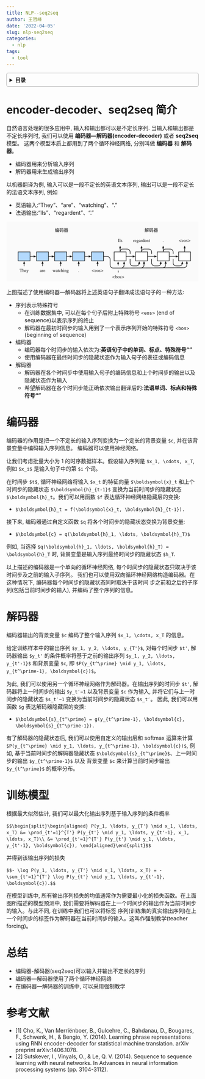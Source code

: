 ```yaml
---
title: NLP--seq2seq
author: 王哲峰
date: '2022-04-05'
slug: nlp-seq2seq
categories:
  - nlp
tags:
  - tool
---
```


<style>
details {
    border: 1px solid #aaa;
    border-radius: 4px;
    padding: .5em .5em 0;
}
summary {
    font-weight: bold;
    margin: -.5em -.5em 0;
    padding: .5em;
}
details[open] {
    padding: .5em;
}
details[open] summary {
    border-bottom: 1px solid #aaa;
    margin-bottom: .5em;
}
</style>

<details><summary>目录</summary><p>

- [encoder-decoder、seq2seq 简介](#encoder-decoderseq2seq-简介)
- [编码器](#编码器)
- [解码器](#解码器)
- [训练模型](#训练模型)
- [总结](#总结)
- [参考文献](#参考文献)
</p></details><p></p>

# encoder-decoder、seq2seq 简介

自然语言处理的很多应用中, 输入和输出都可以是不定长序列. 当输入和输出都是不定长序列时, 
我们可以使用 **编码器—解码器(encoder-decoder)** 或者 **seq2seq** 模型。
这两个模型本质上都用到了两个循环神经网络, 分别叫做 **编码器** 和 **解码器**。
    
- 编码器用来分析输入序列
- 解码器用来生成输出序列

以机器翻译为例, 输入可以是一段不定长的英语文本序列, 输出可以是一段不定长的法语文本序列, 例如

- 英语输入:“They”、“are”、“watching”、“.”
- 法语输出:“Ils”、“regardent”、“.”

![img](images/seq2seq.png)

上图描述了使用编码器—解码器将上述英语句子翻译成法语句子的一种方法:

- 序列表示特殊符号
    - 在训练数据集中, 可以在每个句子后附上特殊符号 `<eos>` (end of sequence)以表示序列的终止
    - 解码器在最初时间步的输入用到了一个表示序列开始的特殊符号 `<bos>` (beginning of sequence)
- 编码器
    - 编码器每个时间步的输入依次为:**英语句子中的单词、标点、特殊符号“<eos>”**
    - 使用编码器在最终时间步的隐藏状态作为输入句子的表征或编码信息
- 解码器
    - 解码器在各个时间步中使用输入句子的编码信息和上个时间步的输出以及隐藏状态作为输入 
    - 希望解码器在各个时间步能正确依次输出翻译后的:**法语单词、标点和特殊符号“<eos>”**

# 编码器

编码器的作用是把一个不定长的输入序列变换为一个定长的背景变量 `$c`, 并在该背景变量中编码输入序列信息。
编码器可以使用神经网络。

让我们考虑批量大小为 1 的时序数据样本。假设输入序列是 `$x_1, \cdots, x_T`, 例如 `$x_i$`  是输入句子中的第 `$i` 个词。

在时间步 `$t$`, 循环神经网络将输入 `$x_t` 的特征向量 `$\boldsymbol{x}_t` 和上个时间步的隐藏状态 `$\boldsymbol{h}_{t-1}$` 
变换为当前时间步的隐藏状态 `$\boldsymbol{h}_t`。我们可以用函数 `$f` 表达循环神经网络隐藏层的变换:

- `$\boldsymbol{h}_t = f(\boldsymbol{x}_t, \boldsymbol{h}_{t-1}).` 

接下来, 编码器通过自定义函数 `$q`  将各个时间步的隐藏状态变换为背景变量:

- `$\boldsymbol{c} = q(\boldsymbol{h}_1, \ldots, \boldsymbol{h}_T)$` 

例如, 当选择 `$q(\boldsymbol{h}_1, \ldots, \boldsymbol{h}_T) = \boldsymbol{h}_T`  时, 
背景变量是输入序列最终时间步的隐藏状态 `$h_T`.

以上描述的编码器是一个单向的循环神经网络, 每个时间步的隐藏状态只取决于该时间步及之前的输入子序列。
我们也可以使用双向循环神经网络构造编码器。在这种情况下, 编码器每个时间步的隐藏状态同时取决于该时间
步之前和之后的子序列(包括当前时间步的输入), 并编码了整个序列的信息。

# 解码器

编码器输出的背景变量 `$c` 编码了整个输入序列 `$x_1, \cdots, x_T` 的信息。

给定训练样本中的输出序列 `$y_1, y_2, \ldots, y_{T'}$`, 对每个时间步 `$t'`, 
解码器输出 `$y_t'`  的条件概率将基于之前的输出序列 `$y_1, y_2, \ldots, y_{t'-1}$` 和背景变量 `$c`, 
即 `$P(y_{t^\prime} \mid y_1, \ldots, y_{t^\prime-1}, \boldsymbol{c})$`。

为此, 我们可以使用另一个循环神经网络作为解码器。在输出序列的时间步 `$t'`, 
解码器将上一时间步的输出 `$y_t′−1` 以及背景变量 `$c` 作为输入, 
并将它们与上一时间步的隐藏状态 `$s_t′−1` 变换为当前时间步的隐藏状态 `$s_t′`。
因此, 我们可以用函数 `$g` 表达解码器隐藏层的变换:

- `$\boldsymbol{s}_{t^\prime} = g(y_{t^\prime-1}, \boldsymbol{c}, \boldsymbol{s}_{t^\prime-1}).` 

有了解码器的隐藏状态后, 我们可以使用自定义的输出层和 softmax 运算来计算 `$P(y_{t^\prime} \mid y_1, \ldots, y_{t^\prime-1}, \boldsymbol{c})$`, 
例如, 基于当前时间步的解码器隐藏状态 `$\boldsymbol{s}_{t^\prime}$`、上一时间步的输出 `$y_{t^\prime-1}$` 以及
背景变量 `$c` 来计算当前时间步输出 `$y_{t^\prime}$` 的概率分布。

# 训练模型

根据最大似然估计, 我们可以最大化输出序列基于输入序列的条件概率

`$$\begin{split}\begin{aligned}
P(y_1, \ldots, y_{T'} \mid x_1, \ldots, x_T)
&= \prod_{t'=1}^{T'} P(y_{t'} \mid y_1, \ldots, y_{t'-1}, x_1, \ldots, x_T)\\
&= \prod_{t'=1}^{T'} P(y_{t'} \mid y_1, \ldots, y_{t'-1}, \boldsymbol{c}),
\end{aligned}\end{split}$$` 

并得到该输出序列的损失

`$$- \log P(y_1, \ldots, y_{T'} \mid x_1, \ldots, x_T) = -\sum_{t'=1}^{T'} \log P(y_{t'} \mid y_1, \ldots, y_{t'-1}, \boldsymbol{c}).$$` 

在模型训练中, 所有输出序列损失的均值通常作为需要最小化的损失函数。在上面图所描述的模型预测中, 
我们需要将解码器在上一个时间步的输出作为当前时间步的输入。与此不同, 在训练中我们也可以将标签
序列(训练集的真实输出序列)在上一个时间步的标签作为解码器在当前时间步的输入。这叫作强制教学(teacher forcing)。

# 总结

- 编码器-解码器(seq2seq)可以输入并输出不定长的序列
- 编码器—解码器使用了两个循环神经网络
- 在编码器—解码器的训练中, 可以采用强制教学

# 参考文献

- [1] Cho, K., Van Merriënboer, B., Gulcehre, C., Bahdanau, D., Bougares, F., Schwenk, H., & Bengio, Y. (2014). Learning phrase representations using RNN encoder-decoder for statistical machine translation. arXiv preprint arXiv:1406.1078.
- [2] Sutskever, I., Vinyals, O., & Le, Q. V. (2014). Sequence to sequence learning with neural networks. In Advances in neural information processing systems (pp. 3104-3112).